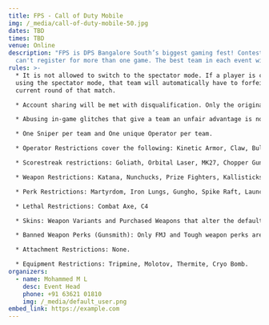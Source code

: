 ```yaml
---
title: FPS - Call of Duty Mobile
img: /_media/call-of-duty-mobile-50.jpg
dates: TBD
times: TBD
venue: Online
description: "FPS is DPS Bangalore South’s biggest gaming fest! Contestants
  can't register for more than one game. The best team in each event wins!\r\n"
rules: >-
  * It is not allowed to switch to the spectator mode. If a player is caught
  using the spectator mode, that team will automatically have to forfeit the
  current round of that match.

  * Account sharing will be met with disqualification. Only the original owner of the Call of Duty: Mobile account may use it in tournaments.

  * Abusing in-game glitches that give a team an unfair advantage is not permitted. Teams caught doing so may be disqualified. Depending on the settings for each individual tournament, more rules may apply for every match, such as banned items. If any special rules apply, then they may be found in the tournament’s registration article on this website.

  * One Sniper per team and One unique Operator per team.

  * Operator Restrictions cover the following: Kinetic Armor, Claw, Bull Charge, Annihilator

  * Scorestreak restrictions: Goliath, Orbital Laser, MK27, Chopper Gunner, Swarm, Hawk X3

  * Weapon Restrictions: Katana, Nunchucks, Prize Fighters, Kallisticks, Sickle, All snipers except DLQ-33 and Locus, D13 Sector, LMGs, Shotguns, and RPGs are banned. Baseball bat is banned. Large Caliber Ammo on the HVK-30 is banned. Cosmetic skins that have no effect on gameplay are allowed. NA-45 is banned.

  * Perk Restrictions: Martyrdom, Iron Lungs, Gungho, Spike Raft, Launcher+

  * Lethal Restrictions: Combat Axe, C4

  * Skins: Weapon Variants and Purchased Weapons that alter the default iron sights and/or ANY weapon properties (damage, speed, etc). Iron sight changes are NOT allowed. Cosmetic weapons are allowed BUT must use default weapon iron sights. Perk Restrictions: Fast Recover, Persistence, Tracker, Ghost, Hardline, Demo Expert, Alert, Launcher Plus, Restock, Tactician, Quick Fix, and High Alert.

  * Banned Weapon Perks (Gunsmith): Only FMJ and Tough weapon perks are allowed. Akimbo is banned.

  * Attachment Restrictions: None.

  * Equipment Restrictions: Tripmine, Molotov, Thermite, Cryo Bomb.
organizers:
  - name: Mohammed M L
    desc: Event Head
    phone: +91 63621 01810
    img: /_media/default_user.png
embed_link: https://example.com
---
```

